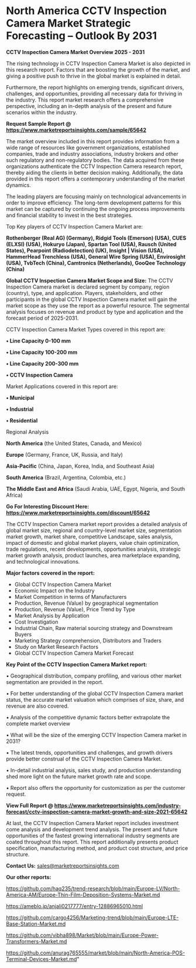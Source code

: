 # North America CCTV Inspection Camera Market Strategic Forecasting – Outlook By 2031

<Strong> CCTV Inspection Camera Market Overview 2025 - 2031</strong>

The rising technology in CCTV Inspection Camera Market is also depicted in this research report. Factors that are boosting the growth of the market, and giving a positive push to thrive in the global market is explained in detail.

Furthermore, the report highlights on emerging trends, significant drivers, challenges, and opportunities, providing all necessary data for thriving in the industry. This report market research offers a comprehensive perspective, including an in-depth analysis of the present and future scenarios within the industry.

<strong>Request Sample Report @ <a href=https://www.marketreportsinsights.com/sample/65642>https://www.marketreportsinsights.com/sample/65642</a></strong>

The market overview included in this report provides information from a wide range of resources like government organizations, established companies, trade and industry associations, industry brokers and other such regulatory and non-regulatory bodies. The data acquired from these organizations authenticate the CCTV Inspection Camera research report, thereby aiding the clients in better decision making. Additionally, the data provided in this report offers a contemporary understanding of the market dynamics.

The leading players are focusing mainly on technological advancements in order to improve efficiency. The long-term development patterns for this market can be captured by continuing the ongoing process improvements and financial stability to invest in the best strategies.

Top Key players of CCTV Inspection Camera Market are:

<strong>Rothenberger (Real AG) (Germany), Ridgid Tools (Emerson) (USA), CUES (ELXSI) (USA), Hokuryo (Japan), Spartan Tool (USA), Rausch (United States), Pearpoint (Radiodetection) (UK), Insight | Vision (USA), HammerHead Trenchless (USA), General Wire Spring (USA), Envirosight (USA), TvbTech (China), Camtronics (Netherlands), GooQee Technology (China)</strong>

<strong><b>Global CCTV Inspection Camera Market Scope and Size:</b></strong>
The CCTV Inspection Camera market is declared segment by company, region (country), type, and application. Players, stakeholders, and other participants in the global CCTV Inspection Camera market will gain the market scope as they use the report as a powerful resource. The segmental analysis focuses on revenue and product by type and application and the forecast period of 2025-2031.

CCTV Inspection Camera Market Types covered in this report are:

<strong>• Line Capacity 0-100 mm

• Line Capacity 100-200 mm

• Line Capacity 200-300 mm

• CCTV Inspection Camera</strong>

Market Applications covered in this report are:

<strong>• Municipal

• Industrial

• Residential</strong> 

Regional Analysis

<strong>North America</strong> (the United States, Canada, and Mexico)

<strong>Europe</strong> (Germany, France, UK, Russia, and Italy)

<strong>Asia-Pacific</strong> (China, Japan, Korea, India, and Southeast Asia)

<strong>South America</strong> (Brazil, Argentina, Colombia, etc.)

<strong>The Middle East and Africa</strong> (Saudi Arabia, UAE, Egypt, Nigeria, and South Africa)

<strong>Go For Interesting Discount Here: <a href=https://www.marketreportsinsights.com/discount/65642>https://www.marketreportsinsights.com/discount/65642</a></strong>

The CCTV Inspection Camera market report provides a detailed analysis of global market size, regional and country-level market size, segmentation market growth, market share, competitive Landscape, sales analysis, impact of domestic and global market players, value chain optimization, trade regulations, recent developments, opportunities analysis, strategic market growth analysis, product launches, area marketplace expanding, and technological innovations.

<strong><b>Major factors covered in the report:</b></strong>
<ul>
  <li>Global CCTV Inspection Camera Market </li>
  <li>Economic Impact on the Industry</li>
  <li>Market Competition in terms of Manufacturers</li>
  <li>Production, Revenue (Value) by geographical segmentation</li>
  <li>Production, Revenue (Value), Price Trend by Type</li>
  <li>Market Analysis by Application</li>
  <li>Cost Investigation</li>
  <li>Industrial Chain, Raw material sourcing strategy and Downstream Buyers</li>
  <li>Marketing Strategy comprehension, Distributors and Traders</li>
  <li>Study on Market Research Factors</li>
  <li>Global CCTV Inspection Camera Market Forecast</li>
</ul>

<strong><b>Key Point of the CCTV Inspection Camera Market report:</b></strong>

• Geographical distribution, company profiling, and various other market segmentation are provided in the report.

• For better understanding of the global CCTV Inspection Camera market status, the accurate market valuation which comprises of size, share, and revenue are also covered.

• Analysis of the competitive dynamic factors better extrapolate the complete market overview

• What will be the size of the emerging CCTV Inspection Camera market in 2031?

• The latest trends, opportunities and challenges, and growth drivers provide better construal of the CCTV Inspection Camera Market.

• In-detail industrial analysis, sales study, and production understanding shed more light on the future market growth rate and scope.

• Report also offers the opportunity for customization as per the customer request.

<strong><b>View Full Report @ <a href=https://www.marketreportsinsights.com/industry-forecast/cctv-inspection-camera-market-growth-and-size-2021-65642>https://www.marketreportsinsights.com/industry-forecast/cctv-inspection-camera-market-growth-and-size-2021-65642</a></b></strong>


At last, the CCTV Inspection Camera Market report includes investment come analysis and development trend analysis. The present and future opportunities of the fastest growing international industry segments are coated throughout this report. This report additionally presents product specification, manufacturing method, and product cost structure, and price structure.

<strong>Contact Us:</strong>
sales@marketreportsinsights.com

<strong>Our other reports:</strong>

<a href=https://github.com/haq235/trend-research/blob/main/Europe-LV/North-America-AM/Europe-Thin-Film-Deposition-Systems-Market.md>https://github.com/haq235/trend-research/blob/main/Europe-LV/North-America-AM/Europe-Thin-Film-Deposition-Systems-Market.md</a>

<a href=https://ameblo.jp/anjali0217777/entry-12886965010.html>https://ameblo.jp/anjali0217777/entry-12886965010.html</a>

<a href=https://github.com/cargo4256/Marketing-trend/blob/main/Europe-LTE-Base-Station-Market.md>https://github.com/cargo4256/Marketing-trend/blob/main/Europe-LTE-Base-Station-Market.md</a>

<a href=https://github.com/vibha898/Market/blob/main/Europe-Power-Transformers-Market.md>https://github.com/vibha898/Market/blob/main/Europe-Power-Transformers-Market.md</a>

<a href=https://github.com/anurag765555/market/blob/main/North-America-POS-Terminal-Devices-Market.md>https://github.com/anurag765555/market/blob/main/North-America-POS-Terminal-Devices-Market.md</a>"
